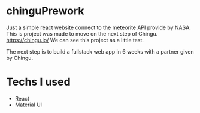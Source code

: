 # chinguPrework

Just a simple react website connect to the meteorite API provide by NASA. This is project was made to move on the next step of
Chingu. https://chingu.io/
We can see this project as a little test.

The next step is to build a fullstack web app in 6 weeks with a partner given by Chingu.

# Techs I used
- React
- Material UI